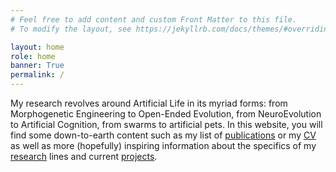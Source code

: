 ```yaml
---
# Feel free to add content and custom Front Matter to this file.
# To modify the layout, see https://jekyllrb.com/docs/themes/#overriding-theme-defaults

layout: home
role: home
banner: True
permalink: /
---
```


My research revolves around Artificial Life in its myriad forms: from 
Morphogenetic Engineering to Open-Ended Evolution, from NeuroEvolution to 
Artificial Cognition, from swarms to artificial pets.
In this website, you will find some down-to-earth content such as my list of 
[publications](/publications) or my [CV](/cv) as well as more (hopefully)
inspiring information about the specifics of my [research](/research/) lines
and current [projects](/projects/).

